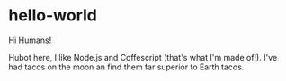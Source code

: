 # hello-world

Hi Humans!

Hubot here, I like Node.js and Coffescript (that's what I'm made of!).
I've had tacos on the moon an find them far superior to Earth tacos.
